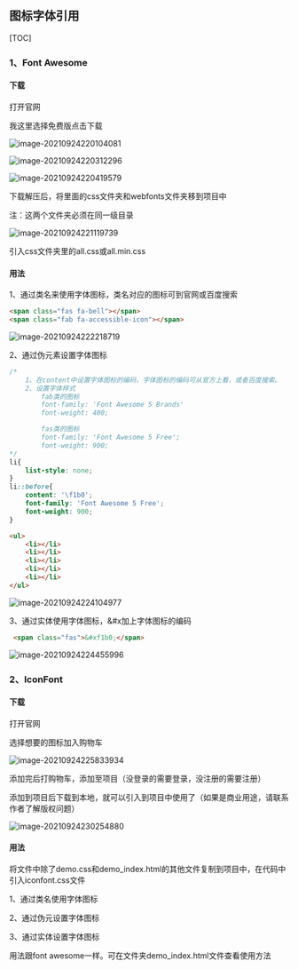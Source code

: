 ## 图标字体引用

[TOC]

### 1、Font Awesome

#### 下载

打开官网

[fontawesom]: https://fontawesome.com/

我这里选择免费版点击下载

![image-20210924220104081](C:\Users\hq\AppData\Roaming\Typora\typora-user-images\image-20210924220104081.png)

![image-20210924220312296](C:\Users\hq\AppData\Roaming\Typora\typora-user-images\image-20210924220312296.png)

![image-20210924220419579](C:\Users\hq\AppData\Roaming\Typora\typora-user-images\image-20210924220419579.png)

下载解压后，将里面的css文件夹和webfonts文件夹移到项目中

注：这两个文件夹必须在同一级目录

![image-20210924221119739](C:\Users\hq\AppData\Roaming\Typora\typora-user-images\image-20210924221119739.png)

引入css文件夹里的all.css或all.min.css

#### 用法

1、通过类名来使用字体图标，类名对应的图标可到官网或百度搜索

```html
<span class="fas fa-bell"></span>
<span class="fab fa-accessible-icon"></span>
```

![image-20210924222218719](C:\Users\hq\AppData\Roaming\Typora\typora-user-images\image-20210924222218719.png)

2、通过伪元素设置字体图标

```css
/*
	1、在content中设置字体图标的编码，字体图标的编码可从官方上看，或者百度搜索。
	2、设置字体样式
		fab类的图标
		font-family: 'Font Awesome 5 Brands'
		font-weight: 400;

		fas类的图标
		font-family: 'Font Awesome 5 Free';
  		font-weight: 900;
*/
li{
    list-style: none;
}
li::before{
    content: '\f1b0';
    font-family: 'Font Awesome 5 Free';
    font-weight: 900;
}
```

```html
<ul>
    <li></li>
    <li></li>
    <li></li>
    <li></li>
    <li></li>
</ul>
```

![image-20210924224104977](C:\Users\hq\AppData\Roaming\Typora\typora-user-images\image-20210924224104977.png)

3、通过实体使用字体图标，&#x加上字体图标的编码

```html
 <span class="fas">&#xf1b0;</span>
```

![image-20210924224455996](C:\Users\hq\AppData\Roaming\Typora\typora-user-images\image-20210924224455996.png)

### 2、IconFont

#### 下载

打开官网

[iconfont]:(https://www.iconfont.cn/)

选择想要的图标加入购物车

![image-20210924225833934](C:\Users\hq\AppData\Roaming\Typora\typora-user-images\image-20210924225833934.png)

添加完后打购物车，添加至项目（没登录的需要登录，没注册的需要注册）

添加到项目后下载到本地，就可以引入到项目中使用了（如果是商业用途，请联系作者了解版权问题）

![image-20210924230254880](C:\Users\hq\AppData\Roaming\Typora\typora-user-images\image-20210924230254880.png)

#### 用法

将文件中除了demo.css和demo_index.html的其他文件复制到项目中，在代码中引入iconfont.css文件

1、通过类名使用字体图标

2、通过伪元设置字体图标

3、通过实体设置字体图标

用法跟font awesome一样。可在文件夹demo_index.html文件查看使用方法